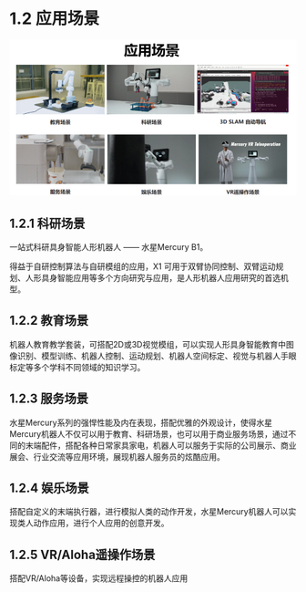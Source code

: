 # 1.2 应用场景
![alt text](../resources/1-ProductIntroduction/image/image.png)
## 1.2.1 科研场景

一站式科研具身智能人形机器人 —— 水星Mercury B1。

得益于自研控制算法与自研模组的应用，X1 可用于双臂协同控制、双臂运动规划、人形具身智能应用等多个方向研究与应用，是人形机器人应用研究的首选机型。

## 1.2.2 教育场景

机器人教育教学套装，可搭配2D或3D视觉模组，可以实现人形具身智能教育中图像识别、模型训练、机器人控制、运动规划、机器人空间标定、视觉与机器人手眼标定等多个学科不同领域的知识学习。

## 1.2.3 服务场景

水星Mercury系列的强悍性能及内在表现，搭配优雅的外观设计，使得水星Mercury机器人不仅可以用于教育、科研场景，也可以用于商业服务场景，通过不同的末端配件，搭配各种日常家具家电，机器人可以服务于实际的公司展示、商业展会、行业交流等应用环境，展现机器人服务员的炫酷应用。

## 1.2.4 娱乐场景

搭配自定义的末端执行器，进行模拟人类的动作开发，水星Mercury机器人可以实现类人动作应用，进行个人应用的创意开发。

## 1.2.5 VR/Aloha遥操作场景

搭配VR/Aloha等设备，实现远程操控的机器人应用

